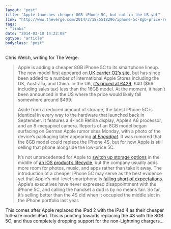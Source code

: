```yaml
---
layout: "post"
title: "Apple launches cheaper 8GB iPhone 5C, but not in the US yet"
link: "http://www.theverge.com/2014/3/18/5518296/iphone-5c-8gb-price-release-date"
tags: 
- "links"
date: "2014-03-18 14:22:08"
ogtype: "article"
bodyclass: "post"
---
```


Chris Welch, writing for The Verge:

> Apple is adding a cheaper 8GB iPhone 5C to its smartphone lineup. The new model first appeared on[ UK carrier O2’s site](https://www.o2.co.uk/shop/refreshTariffs/apple/iphone-5c-8gb-blue/), but has since been added to a number of international Apple Stores including the UK, Australia, and China. In the UK, [it’s priced at £429](http://store.apple.com/uk/buy-iphone/iphone5c), £40 ($66 including sales tax) less than the 16GB model. At the moment, it hasn’t been announced in the US where the price would likely fall somewhere around $499.
> 
> Aside from a reduced amount of storage, the latest iPhone 5C is identical in every way to the hardware that launched back in September. It features a 4-inch Retina display, Apple’s A6 processor, and an 8-megapixel camera. Reports of an 8GB model began surfacing on German Apple rumor sites Monday, with a photo of the device’s packaging later appearing [at *Engadget*](http://www.engadget.com/2014/03/17/apple-could-launch-8gb-iphone-5c-rumor/). It was rumored that the 8GB model could replace the iPhone 4S, but for now Apple is still selling that phone alongside the low-price 5C.
> 
> It’s not unprecedented for Apple to [switch up storage options](https://www.apple.com/pr/library/2008/02/05Apple-Adds-New-iPhone-iPod-touch-Models.html) in the middle of [an iOS product’s lifecycle](http://www.theverge.com/2013/1/29/3928066/apple-announces-128gb-ipad-with-retina-display), but the company usually adds more room for photos, music, and apps rather than take it away. The introduction of a cheaper iPhone 5C may serve as the best evidence yet that Apple’s mid-level smartphone is [falling short of expectations](http://www.theverge.com/2013/10/23/4844698/is-the-apple-iphone-5c-a-success). Apple’s executives have never expressed disappointment with the iPhone 5C, and calling the handset a dud is by no means fair. So far, it’s selling better than the 4S did when it occupied the middle slot in the iPhone portfolio last year.

This comes after Apple replaced the iPad 2 with the iPad 4 as their cheaper full-size model iPad. This is pointing towards replacing the 4S with the 8GB 5C, and thus completely dropping support for the non-Lightning chargers…